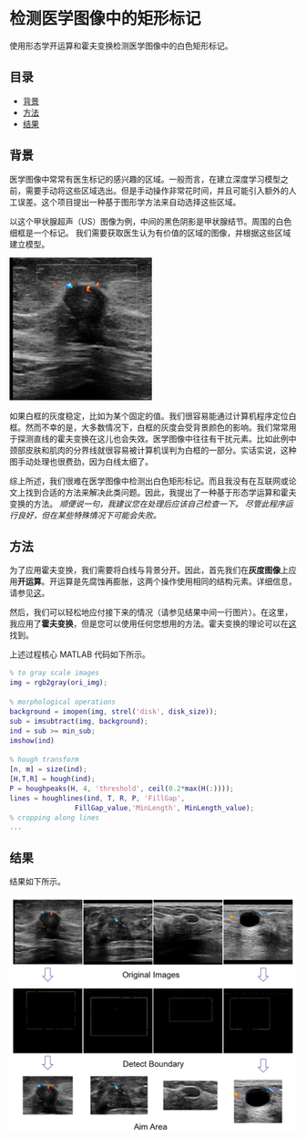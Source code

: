 # 检测医学图像中的矩形标记
使用形态学开运算和霍夫变换检测医学图像中的白色矩形标记。


## 目录
  * [背景](#背景)
  * [方法](#方法)
  * [结果](#结果)


## 背景

医学图像中常常有医生标记的感兴趣的区域。一般而言，在建立深度学习模型之前，需要手动将这些区域选出。但是手动操作非常花时间，并且可能引入额外的人工误差。这个项目提出一种基于图形学方法来自动选择这些区域。 

以这个甲状腺超声（US）图像为例，中间的黑色阴影是甲状腺结节。周围的白色细框是一个标记。 我们需要获取医生认为有价值的区域的图像，并根据这些区域建立模型。

<img src="img/ori.jpg" alt="ultrasound(US) images" width="250" height="250" align="bottom" />

如果白框的灰度稳定，比如为某个固定的值。我们很容易能通过计算机程序定位白框。然而不幸的是，大多数情况下，白框的灰度会受背景颜色的影响。我们常常用于探测直线的霍夫变换在这儿也会失效。医学图像中往往有干扰元素。比如此例中颈部皮肤和肌肉的分界线就很容易被计算机误判为白框的一部分。实话实说，这种图手动处理也很费劲，因为白线太细了。

综上所述，我们很难在医学图像中检测出白色矩形标记。而且我没有在互联网或论文上找到合适的方法来解决此类问题。因此，我提出了一种基于形态学运算和霍夫变换的方法。 *顺便说一句，我建议您在处理后应该自己检查一下。 尽管此程序运行良好，但在某些特殊情况下可能会失败。*

## 方法

为了应用霍夫变换，我们需要将白线与背景分开。因此，首先我们在**灰度图像**上应用**开运算**。开运算是先腐蚀再膨胀，这两个操作使用相同的结构元素。详细信息，请参见[这](https://www.mathworks.com/help/images/ref/imopen.html#f5-345703_seealso)。

然后，我们可以轻松地应付接下来的情况（请参见结果中间一行图片）。在这里，我应用了**霍夫变换**，但是您可以使用任何您想用的方法。霍夫变换的理论可以在[这](https://en.wikipedia.org/wiki/Hough_transform)找到。

上述过程核心 MATLAB 代码如下所示。
```matlab
% to gray scale images
img = rgb2gray(ori_img);

% morphological operations
background = imopen(img, strel('disk', disk_size));
sub = imsubtract(img, background);
ind = sub >= min_sub;
imshow(ind)

% hough transform
[n, m] = size(ind);
[H,T,R] = hough(ind);
P = houghpeaks(H, 4, 'threshold', ceil(0.2*max(H(:))));
lines = houghlines(ind, T, R, P, 'FillGap', 
                FillGap_value,'MinLength', MinLength_value);
% cropping along lines
...
```

## 结果

结果如下所示。

![Diagram of method 1](img/result_method1.png)
